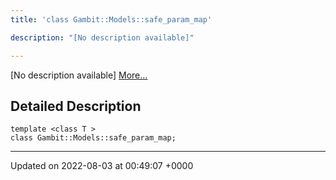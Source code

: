 ```yaml
---
title: 'class Gambit::Models::safe_param_map'

description: "[No description available]"

---
```









[No description available] [More...](#detailed-description)

## Detailed Description

```
template <class T >
class Gambit::Models::safe_param_map;
```

-------------------------------

Updated on 2022-08-03 at 00:49:07 +0000